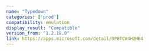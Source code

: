 ```yaml
---
name: "Typedown"
categories: ['prod']
compatibility: emulation
display_result: "Compatible"
version_from: "1.2.18.0"
link: https://apps.microsoft.com/detail/9P8TCW4H2HB4
---
```

